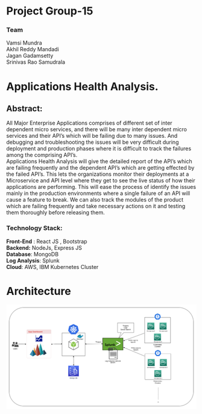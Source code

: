 ﻿# Project Group-15

### Team
Vamsi Mundra  
Akhil Reddy Mandadi  
Jagan Gadamsetty  
Srinivas Rao Samudrala  

# Applications Health Analysis. 

## Abstract:
All Major Enterprise Applications comprises of different set of inter dependent micro services, and there will be many inter dependent micro services and their API’s which will be failing due to many issues. And debugging and troubleshooting the issues will be very difficult during deployment and production phases where it is difficult to track the failures among the comprising API’s.  
Applications Health Analysis will give the detailed report of the API’s which are failing frequently and the dependent API’s which are getting effected by the failed API’s. This lets the organizations monitor their deployments at a Microservice and API level where they get to see the live status of how their applications are performing. This will ease the process of identify the issues mainly in the production environments where a single failure of an API will cause a feature to break. We can also track the modules of the product which are failing frequently and take necessary actions on it and testing them thoroughly before releasing them.
 

### Technology Stack:
**Front-End** :  React JS , Bootstrap  
**Backend:** NodeJs, Express JS  
**Database**: MongoDB  
**Log Analysis**: Splunk  
**Cloud**: AWS, IBM Kubernetes Cluster  

# Architecture
![Architecture](architecture-diagram.png)
